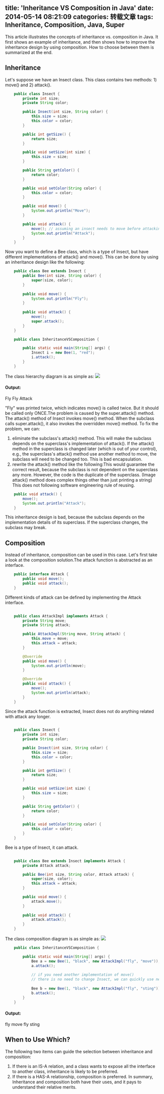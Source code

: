 title: 'Inheritance VS Composition in Java'
date: 2014-05-14 08:21:09
categories: 转载文章 
tags: Inheritance, Composition, Java, Super
---
This article illustrates the concepts of inheritance vs. composition in Java. It first shows an example of inheritance, and then shows how to improve the inheritance design by using composition. How to choose between them is summarized at the end. 

<!--more-->

## Inheritance
Let's suppose we have an Insect class. This class contains two methods: 1) move() and 2) attack().
```java
	public class Insect {
		private int size;
		private String color;

		public Insect(int size, String color) {
			this.size = size;
			this.color = color;
		}

		public int getSize() {
			return size;
		}

		public void setSize(int size) {
			this.size = size;
		}

		public String getColor() {
			return color;
		}

		public void setColor(String color) {
			this.color = color;
		}

		public void move() {
			System.out.println("Move");
		}

		public void attack() {
			move(); // assuming an insect needs to move before attacking
			System.out.println("Attack");
		}
	}
```
Now you want to define a Bee class, which is a type of Insect, but have different implementations of attack() and move(). This can be done by using an inheritance design like the following:
```java
	public class Bee extends Insect {
		public Bee(int size, String color) {
			super(size, color);
		}
	 
		public void move() {
			System.out.println("Fly");
		}
	 
		public void attack() {
			move();
			super.attack();
		}
	}

```
```java
	public class InheritanceVSComposition {

		public static void main(String[] args) {
			Insect i = new Bee(1, "red");
			i.attack();
		}
	}
```
The class hierarchy diagram is as simple as:
![](http://never-blog.qiniudn.com/2014_05_4.jpg)
#### Output:
Fly
Fly
Attack

"Fly" was printed twice, which indicates move() is called twice. But it should be called only ONCE.The problem is caused by the super.attack() method. The attack() method of Insect invokes move() method. When the subclass calls super.attack(), it also invokes the overridden move() method.
To fix the problem, we can:
1. eliminate the subclass's attack() method. This will make the subclass depends on the superclass's implementation of attack(). If the attack() method in the superclass is changed later (which is out of your control), e.g., the superclass's attack() method use another method to move, the subclass will need to be changed too. This is bad encapsulation.
2. rewrite the attack() method like the following:This would guarantee the correct result, because the subclass is not dependent on the superclass any more. However, the code is the duplicate of the superclass. (Image attack() method does complex things other than just printing a string) This does not following software engineering rule of reusing. 
```java
	public void attack() {
		move();
		System.out.println("Attack");
	}
```
This inheritance design is bad, because the subclass depends on the implementation details of its superclass. If the superclass changes, the subclass may break. 
## Composition
Instead of inheritance, composition can be used in this case. Let's first take a look at the composition solution.The attack function is abstracted as an interface.
```java
	public interface Attack {
		public void move();
		public void attack();
	}
```
Different kinds of attack can be defined by implementing the Attack interface.
```java
	
	public class AttackImpl implements Attack {
		private String move;
		private String attack;

		public AttackImpl(String move, String attack) {
			this.move = move;
			this.attack = attack;
		}

		@Override
		public void move() {
			System.out.println(move);
		}

		@Override
		public void attack() {
			move();
			System.out.println(attack);
		}
	}
```
Since the attack function is extracted, Insect does not do anything related with attack any longer.
```java
	
	public class Insect {
		private int size;
		private String color;

		public Insect(int size, String color) {
			this.size = size;
			this.color = color;
		}

		public int getSize() {
			return size;
		}

		public void setSize(int size) {
			this.size = size;
		}

		public String getColor() {
			return color;
		}

		public void setColor(String color) {
			this.color = color;
		}
	}
```
Bee is a type of Insect, it can attack.
```java
	
	public class Bee extends Insect implements Attack {
		private Attack attack;

		public Bee(int size, String color, Attack attack) {
			super(size, color);
			this.attack = attack;
		}

		public void move() {
			attack.move();
		}
 
		public void attack() {
			attack.attack();
		}
	}
```
The class composition diagram is as simple as:
![](http://never-blog.qiniudn.com/2014_05_5.jpg)
```java
	public class InheritanceVSComposition {

		public static void main(String[] args) {
			Bee a = new Bee(1, "black", new AttackImpl("fly", "move"));
			a.attack();
 
			// if you need another implementation of move()
			// there is no need to change Insect, we can quickly use new method to attack
 
			Bee b = new Bee(1, "black", new AttackImpl("fly", "sting"));
			b.attack();
		}
	}
```
#### Output:
fly
move
fly
sting
## When to Use Which?
The following two items can guide the selection between inheritance and composition:
1. If there is an IS-A relation, and a class wants to expose all the interface to another class, inheritance is likely to be preferred.
2. If there is a HAS-A relationship, composition is preferred.
In summary, Inheritance and composition both have their uses, and it pays to understand their relative merits.

